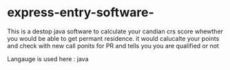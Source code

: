 # express-entry-software-

This is a destop java software to calculate your candian crs score whewther you would be 
able to get permant residence. it would calucalte your points and check with new call ponits for PR 
and tells you you are qualified or not 

Langauge is used here : java 
